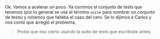 Ok. Vamos a acelerar un poco. Ya corrimos el conjunto de tests que tenemos (por lo general se usa el término `suite` para nombrar un conjunto de tests) y notamos que fallaba el caso del cero. Se lo dijimos a Carlos y nos contó que arregló el problema.

> Probá que eso cierto usando la suite de tests que escribiste antes.

